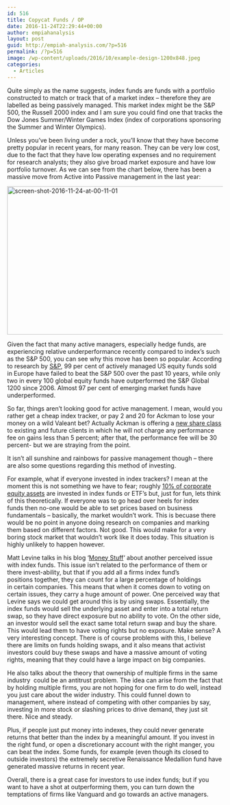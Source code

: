 ```yaml
---
id: 516
title: Copycat Funds / OP
date: 2016-11-24T22:29:44+00:00
author: empiahanalysis
layout: post
guid: http://empiah-analysis.com/?p=516
permalink: /?p=516
image: /wp-content/uploads/2016/10/example-design-1200x848.jpeg
categories:
  - Articles
---
```

Quite simply as the name suggests, index funds are funds with a portfolio constructed to match or track that of a market index &#8211; therefore they are labelled as being passively managed. This market index might be the S&P 500, the Russell 2000 index and I am sure you could find one that tracks the Dow Jones Summer/Winter Games Index (index of corporations sponsoring the Summer and Winter Olympics).

Unless you&#8217;ve been living under a rock, you&#8217;ll know that they have become pretty popular in recent years, for many reason. They can be very low cost, due to the fact that they have low operating expenses and no requirement for research analysts; they also give broad market exposure and have low portfolio turnover. As we can see from the chart below, there has been a massive move from Active into Passive management in the last year:

<img loading="lazy" class="alignnone size-full wp-image-545" src="https://empiahanalysis.files.wordpress.com/2016/11/screen-shot-2016-11-24-at-00-11-01.png?resize=552%2C346" alt="screen-shot-2016-11-24-at-00-11-01" width="552" height="346" data-recalc-dims="1" /> 

Given the fact that many active managers, especially hedge funds, are experiencing relative underperformance recently compared to index&#8217;s such as the S&P 500, you can see why this move has been so popular. According to research by [S&P](https://www.ft.com/content/e139d940-977d-11e6-a1dc-bdf38d484582), 99 per cent of actively managed US equity funds sold in Europe have failed to beat the S&P 500 over the past 10 years, while only two in every 100 global equity funds have outperformed the S&P Global 1200 since 2006. Almost 97 per cent of emerging market funds have underperformed.

So far, things aren&#8217;t looking good for active management. I mean, would you rather get a cheap index tracker, or pay 2 and 20 for Ackman to lose your money on a wild Valeant bet? Actually Ackman is offering a [new share class](http://uk.businessinsider.com/bill-ackmans-pershing-square-shaking-up-fee-structure-2016-10) to existing and future clients in which he will not charge any performance fee on gains less than 5 percent; after that, the performance fee will be 30 percent- but we are straying from the point.

It isn&#8217;t all sunshine and rainbows for passive management though &#8211; there are also some questions regarding this method of investing.

For example, what if everyone invested in index trackers? I mean at the moment this is not something we have to fear; roughly [10% of corporate equity assets](http://indexfundadviser.com) are invested in index funds or ETF&#8217;s but, just for fun, lets think of this theoretically. If everyone was to go head over heels for index funds then no-one would be able to set prices based on business fundamentals &#8211; basically, the market wouldn&#8217;t work. This is becuase there would be no point in anyone doing research on companies and marking them based on different factors. Not good. This would make for a very boring stock market that wouldn&#8217;t work like it does today. This situation is highly unlikely to happen however.

Matt Levine talks in his blog &#8216;[Money Stuff](https://www.bloomberg.com/view/contributors/ARbTQlRLRjE/matthew-s-levine)&#8216; about another perceived issue with index funds. This issue isn&#8217;t related to the performance of them or there invest-ability, but that if you add all a firms index fund&#8217;s positions together, they can count for a large percentage of holdings in certain companies. This means that when it comes down to voting on certain issues, they carry a huge amount of power. One perceived way that Levine says we could get around this is by using swaps. Essentially, the index funds would sell the underlying asset and enter into a total return swap, so they have direct exposure but no ability to vote. On the other side, an investor would sell the exact same total return swap and buy the share. This would lead them to have voting rights but no exposure. Make sense? A very interesting concept. There is of course problems with this, I believe there are limits on funds holding swaps, and it also means that activist investors could buy these swaps and have a massive amount of voting rights, meaning that they could have a large impact on big companies.

He also talks about the theory that ownership of multiple firms in the same industry  could be an antitrust problem. The idea can arise from the fact that by holding multiple firms, you are not hoping for one firm to do well, instead you just care about the wider industry. This could funnel down to management, where instead of competing with other companies by say, investing in more stock or slashing prices to drive demand, they just sit there. Nice and steady.

Plus, if people just put money into indexes, they could never generate returns that better than the index by a meaningful amount. If you invest in the right fund, or open a discretionary account with the right manger, you can beat the index. Some funds, for example (even though its closed to outside investors) the extremely secretive Renaissance Medallion fund have generated massive returns in recent year.

Overall, there is a great case for investors to use index funds; but if you want to have a shot at outperforming them, you can turn down the temptations of firms like Vanguard and go towards an active managers.

&nbsp;

&nbsp;